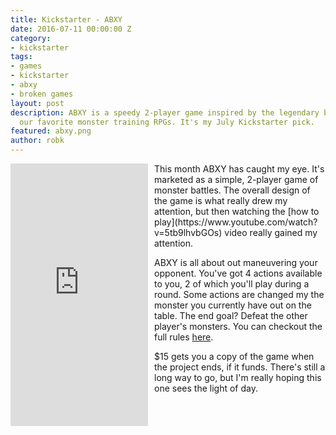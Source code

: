 ```yaml
---
title: Kickstarter - ABXY
date: 2016-07-11 00:00:00 Z
category:
- kickstarter
tags:
- games
- kickstarter
- abxy
- broken games
layout: post
description: ABXY is a speedy 2-player game inspired by the legendary battles from
  our favorite monster training RPGs. It's my July Kickstarter pick.
featured: abxy.png
author: robk
---
```


<iframe style="float:left; margin-right:10px;" frameborder="0" height="420" scrolling="no" src="https://www.kickstarter.com/projects/brokengames/abxy-0/widget/card.html?v=2" width="220"></iframe>This month ABXY has caught my eye. It's marketed as a simple, 2-player game of monster battles. The overall design of the game is what really drew my attention, but then watching the [how to play](https://www.youtube.com/watch?v=5tb9lhvbGOs) video really gained my attention.

ABXY is all about out maneuvering your opponent. You've got 4 actions available to you, 2 of which you'll play during a round. Some actions are changed my the monster you currently have out on the table. The end goal? Defeat the other player's monsters. You can checkout the full rules [here](http://static1.squarespace.com/static/576d4c6715d5db6720905902/576e93a785c5bdef44e51ead/576e93a985c5bdef44e51eec/1466864553498/rules-image.png?format=original).

$15 gets you a copy of the game when the project ends, if it funds. There's still a long way to go, but I'm really hoping this one sees the light of day.

